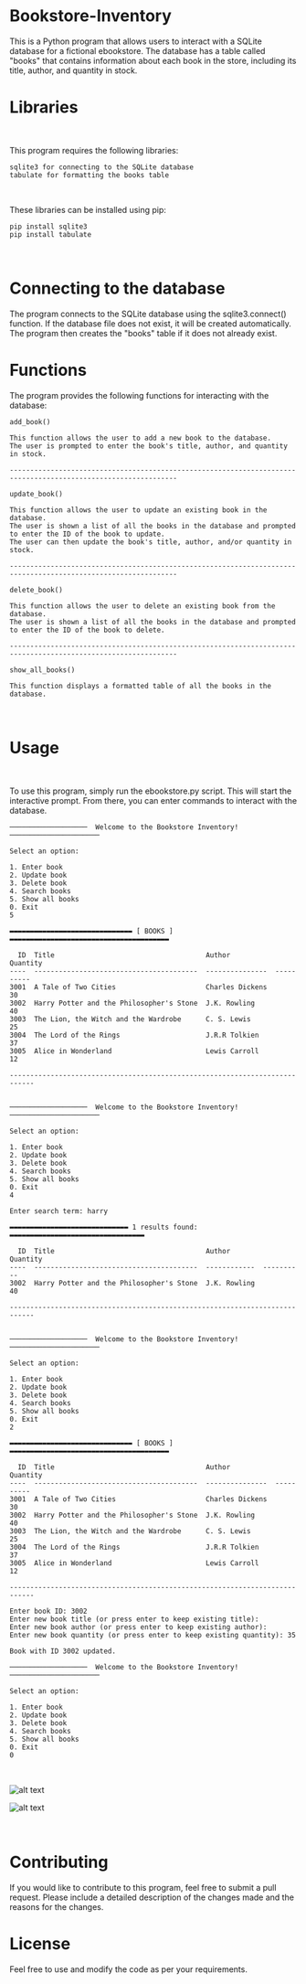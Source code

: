 # Bookstore-Inventory

This is a Python program that allows users to interact with a SQLite database for a fictional ebookstore. The database has a table called "books" that contains information about each book in the store, including its title, author, and quantity in stock.

# Libraries

<br>

This program requires the following libraries:

```
sqlite3 for connecting to the SQLite database
tabulate for formatting the books table
```

<br>

These libraries can be installed using pip:

```
pip install sqlite3
pip install tabulate
```

<br>

# Connecting to the database

The program connects to the SQLite database using the sqlite3.connect() function. If the database file does not exist, it will be created automatically. The program then creates the "books" table if it does not already exist.

# Functions

The program provides the following functions for interacting with the database:  

~~~  
add_book()  

This function allows the user to add a new book to the database.  
The user is prompted to enter the book's title, author, and quantity in stock.   
  
---------------------------------------------------------------------------------------------------------------  

update_book()  

This function allows the user to update an existing book in the database.  
The user is shown a list of all the books in the database and prompted to enter the ID of the book to update.     
The user can then update the book's title, author, and/or quantity in stock.   
  
---------------------------------------------------------------------------------------------------------------  

delete_book()  

This function allows the user to delete an existing book from the database.  
The user is shown a list of all the books in the database and prompted to enter the ID of the book to delete.  
  
---------------------------------------------------------------------------------------------------------------  
  
show_all_books()    

This function displays a formatted table of all the books in the database.    
~~~  
<br>

# Usage

<br>

To use this program, simply run the ebookstore.py script. This will start the interactive prompt. From there, you can enter commands to interact with the database.  

~~~
───────────────────  Welcome to the Bookstore Inventory!  ──────────────────────

Select an option:

1. Enter book
2. Update book
3. Delete book
4. Search books
5. Show all books
0. Exit
5

▬▬▬▬▬▬▬▬▬▬▬▬▬▬▬▬▬▬▬▬▬▬▬▬▬▬▬▬▬▬ [ BOOKS ] ▬▬▬▬▬▬▬▬▬▬▬▬▬▬▬▬▬▬▬▬▬▬▬▬▬▬▬▬▬▬▬▬▬▬▬▬▬▬▬

  ID  Title                                     Author             Quantity
----  ----------------------------------------  ---------------  ----------
3001  A Tale of Two Cities                      Charles Dickens          30
3002  Harry Potter and the Philosopher's Stone  J.K. Rowling             40
3003  The Lion, the Witch and the Wardrobe      C. S. Lewis              25
3004  The Lord of the Rings                     J.R.R Tolkien            37
3005  Alice in Wonderland                       Lewis Carroll            12

----------------------------------------------------------------------------


───────────────────  Welcome to the Bookstore Inventory!  ──────────────────────

Select an option:

1. Enter book
2. Update book
3. Delete book
4. Search books
5. Show all books
0. Exit
4

Enter search term: harry

▬▬▬▬▬▬▬▬▬▬▬▬▬▬▬▬▬▬▬▬▬▬▬▬▬▬▬▬▬ 1 results found: ▬▬▬▬▬▬▬▬▬▬▬▬▬▬▬▬▬▬▬▬▬▬▬▬▬▬▬▬▬▬▬▬▬

  ID  Title                                     Author          Quantity
----  ----------------------------------------  ------------  ----------
3002  Harry Potter and the Philosopher's Stone  J.K. Rowling          40

----------------------------------------------------------------------------


───────────────────  Welcome to the Bookstore Inventory!  ──────────────────────

Select an option:

1. Enter book
2. Update book
3. Delete book
4. Search books
5. Show all books
0. Exit
2

▬▬▬▬▬▬▬▬▬▬▬▬▬▬▬▬▬▬▬▬▬▬▬▬▬▬▬▬▬▬ [ BOOKS ] ▬▬▬▬▬▬▬▬▬▬▬▬▬▬▬▬▬▬▬▬▬▬▬▬▬▬▬▬▬▬▬▬▬▬▬▬▬▬▬

  ID  Title                                     Author             Quantity
----  ----------------------------------------  ---------------  ----------
3001  A Tale of Two Cities                      Charles Dickens          30
3002  Harry Potter and the Philosopher's Stone  J.K. Rowling             40
3003  The Lion, the Witch and the Wardrobe      C. S. Lewis              25
3004  The Lord of the Rings                     J.R.R Tolkien            37
3005  Alice in Wonderland                       Lewis Carroll            12

----------------------------------------------------------------------------

Enter book ID: 3002
Enter new book title (or press enter to keep existing title):
Enter new book author (or press enter to keep existing author):
Enter new book quantity (or press enter to keep existing quantity): 35

Book with ID 3002 updated.

───────────────────  Welcome to the Bookstore Inventory!  ──────────────────────

Select an option:

1. Enter book
2. Update book
3. Delete book
4. Search books
5. Show all books
0. Exit
0
~~~  
  

<br>

![alt text](https://github.com/filosoho/Bookstore-Inventory/blob/6007983cdff0ea5382edfe232e08998b9736018f/Bookstore.png?raw=true)

![alt text](https://github.com/filosoho/Bookstore-Inventory/blob/6007983cdff0ea5382edfe232e08998b9736018f/Bookstore-1.png?raw=true)

<br>

# Contributing

If you would like to contribute to this program, feel free to submit a pull request. Please include a detailed description of the changes made and the reasons for the changes.

# License

Feel free to use and modify the code as per your requirements.
